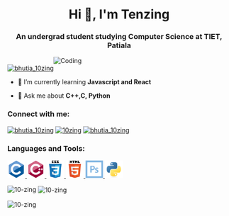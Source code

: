 <h1 align="center">Hi 👋, I'm Tenzing</h1>
<h3 align="center">An undergrad student studying Computer Science at TIET, Patiala  </h3>
<img align="right" alt="Coding" width="400" src="https://media.giphy.com/media/f7omQNmgiyjj5sffvZ/giphy.gif">

<p align="left"> <a href="https://twitter.com/bhutia_10zing" target="blank"><img src="https://img.shields.io/twitter/follow/bhutia_10zing?logo=twitter&style=for-the-badge" alt="bhutia_10zing" /></a> </p>

- 🌱 I’m currently learning **Javascript and React**

- 💬 Ask me about **C++,C, Python**

<h3 align="left">Connect with me:</h3>
<p align="left">
<a href="https://twitter.com/bhutia_10zing" target="blank"><img align="center" src="https://raw.githubusercontent.com/rahuldkjain/github-profile-readme-generator/master/src/images/icons/Social/twitter.svg" alt="bhutia_10zing" height="30" width="40" /></a>
<a href="https://linkedin.com/in/10zing" target="blank"><img align="center" src="https://raw.githubusercontent.com/rahuldkjain/github-profile-readme-generator/master/src/images/icons/Social/linked-in-alt.svg" alt="10zing" height="30" width="40" /></a>
<a href="https://instagram.com/bhutia_10zing" target="blank"><img align="center" src="https://raw.githubusercontent.com/rahuldkjain/github-profile-readme-generator/master/src/images/icons/Social/instagram.svg" alt="bhutia_10zing" height="30" width="40" /></a>
</p>

<h3 align="left">Languages and Tools:</h3>
<p align="left"> <a href="https://www.cprogramming.com/" target="_blank" rel="noreferrer"> <img src="https://raw.githubusercontent.com/devicons/devicon/master/icons/c/c-original.svg" alt="c" width="40" height="40"/> </a> <a href="https://www.w3schools.com/cpp/" target="_blank" rel="noreferrer"> <img src="https://raw.githubusercontent.com/devicons/devicon/master/icons/cplusplus/cplusplus-original.svg" alt="cplusplus" width="40" height="40"/> </a> <a href="https://www.w3schools.com/css/" target="_blank" rel="noreferrer"> <img src="https://raw.githubusercontent.com/devicons/devicon/master/icons/css3/css3-original-wordmark.svg" alt="css3" width="40" height="40"/> </a> <a href="https://www.w3.org/html/" target="_blank" rel="noreferrer"> <img src="https://raw.githubusercontent.com/devicons/devicon/master/icons/html5/html5-original-wordmark.svg" alt="html5" width="40" height="40"/> </a> <a href="https://www.photoshop.com/en" target="_blank" rel="noreferrer"> <img src="https://raw.githubusercontent.com/devicons/devicon/master/icons/photoshop/photoshop-line.svg" alt="photoshop" width="40" height="40"/> </a> <a href="https://www.python.org" target="_blank" rel="noreferrer"> <img src="https://raw.githubusercontent.com/devicons/devicon/master/icons/python/python-original.svg" alt="python" width="40" height="40"/> </a> </p>

<p><img align="left" src="https://github-readme-stats.vercel.app/api/top-langs?username=10-zing&show_icons=true&locale=en&layout=compact" alt="10-zing" /></p>

<p>&nbsp;<img align="center" src="https://github-readme-stats.vercel.app/api?username=10-zing&show_icons=true&locale=en" alt="10-zing" /></p>

<p><img align="center" src="https://github-readme-streak-stats.herokuapp.com/?user=10-zing&" alt="10-zing" /></p>
